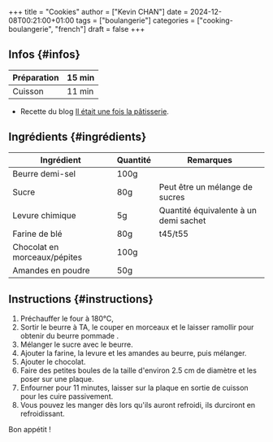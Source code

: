 +++
title = "Cookies"
author = ["Kevin CHAN"]
date = 2024-12-08T00:21:00+01:00
tags = ["boulangerie"]
categories = ["cooking-boulangerie", "french"]
draft = false
+++

## Infos {#infos}

| Préparation | 15 min |
|-------------|--------|
| Cuisson     | 11 min |

-   Recette du blog [Il était une fois la pâtisserie](https://www.iletaitunefoislapatisserie.com/2015/09/cookies-sans-oeufs.html).


## Ingrédients {#ingrédients}

| Ingrédient                   | Quantité | Remarques                             |
|------------------------------|----------|---------------------------------------|
| Beurre demi-sel              | 100g     |                                       |
| Sucre                        | 80g      | Peut être un mélange de sucres        |
| Levure chimique              | 5g       | Quantité équivalente à un demi sachet |
| Farine de blé                | 80g      | t45/t55                               |
| Chocolat en morceaux/pépites | 100g     |                                       |
| Amandes en poudre            | 50g      |                                       |


## Instructions {#instructions}

1.  Préchauffer le four à 180°C,
2.  Sortir le beurre à TA, le couper en morceaux et le laisser ramollir pour obtenir du beurre pommade .
3.  Mélanger le sucre avec le beurre.
4.  Ajouter la farine, la levure et les amandes au beurre, puis mélanger.
5.  Ajouter le chocolat.
6.  Faire des petites boules de la taille d'environ 2.5 cm de diamètre et les poser sur une plaque.
7.  Enfourner pour 11 minutes, laisser sur la plaque en sortie de cuisson pour les cuire passivement.
8.  Vous pouvez les manger dès lors qu'ils auront refroidi, ils durciront en refroidissant.

Bon appétit !

